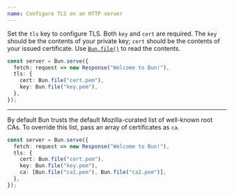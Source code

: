 ```yaml
---
name: Configure TLS on an HTTP server
---
```


Set the `tls` key to configure TLS. Both `key` and `cert` are required. The `key` should be the contents of your private key; `cert` should be the contents of your issued certificate. Use [`Bun.file()`](https://bun.sh/docs/api/file-io#reading-files-bun-file) to read the contents.

```ts
const server = Bun.serve({
  fetch: request => new Response("Welcome to Bun!"),
  tls: {
    cert: Bun.file("cert.pem"),
    key: Bun.file("key.pem"),
  },
});
```

---

By default Bun trusts the default Mozilla-curated list of well-known root CAs. To override this list, pass an array of certificates as `ca`.

```ts
const server = Bun.serve({
  fetch: request => new Response("Welcome to Bun!"),
  tls: {
    cert: Bun.file("cert.pem"),
    key: Bun.file("key.pem"),
    ca: [Bun.file("ca1.pem"), Bun.file("ca2.pem")],
  },
});
```
